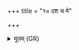 +++
title = "१० दश च मे"

+++
<details><summary>मूलम् (GR)</summary>

दश च मे शतं च  
(…) ॥ +++(see 1bcd)+++
</details>
